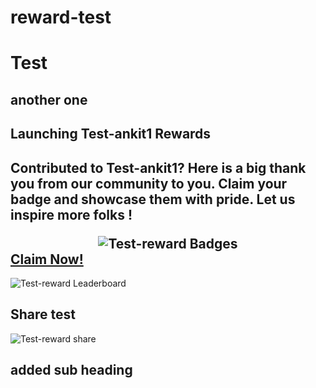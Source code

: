 # reward-test
# Test
## another one

<div>
            <h2>
            Launching Test-ankit1 Rewards
            <h2>
            <p>
            Contributed to Test-ankit1? Here is a big thank you from our community to you.
            Claim your badge and showcase them with pride. Let us inspire more folks !
            </p>
            <div align='center'>
            <img src="https://beta.aviyel.com/assets/uploads/rewards/share/project/445/512/share.png" alt="Test-reward Badges" />
            </div>
            <div>
              <a href="https://beta.aviyel.com/projects/446/Test-ankit1">
                Claim Now!
              </a>
            </div>
          </div>
<div>
<img src="https://beta.aviyel.com/api/rewards/v1/reward/445/leaderboard.svg" alt="Test-reward Leaderboard" />         
</div>                  

## Share test
<div>
<img src="https://beta.aviyel.com/assets/uploads/rewards/share/user/1699/445/512/share.png?" alt="Test-reward share" />
            
</div>
                        
## added sub heading

